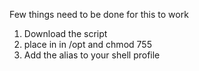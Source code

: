 Few things need to be done for this to work

1. Download the script
2. place in in /opt and chmod 755
3. Add the alias to your shell profile
